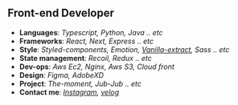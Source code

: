 ## Front-end Developer

* **Languages**: _Typescript, Python, Java .. etc_
* **Frameworks**: _React, Next, Express .. etc_
* **Style**: _Styled-components, Emotion, [Vanilla-extract](https://velog.io/@goolgae/vanilla-extract), Sass .. etc_
* **State management**: _Recoil, Redux .. etc_
* **Dev-ops**: _Aws Ec2, Nginx, Aws S3, Cloud front_
* **Design**: _Figma, AdobeXD_
* **Project**: _The-moment, Jub-Jub .. etc_
* **Contact me**: _[Instagram](https://www.instagram.com/su_un_woo/), [velog](https://velog.io/@goolgae)_
